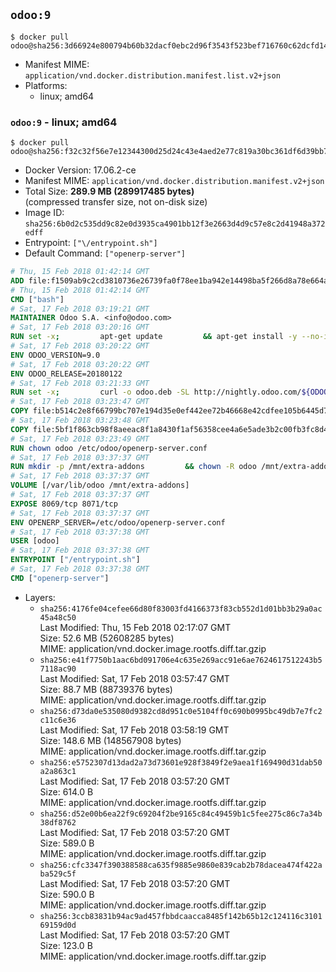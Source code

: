 ## `odoo:9`

```console
$ docker pull odoo@sha256:3d66924e800794b60b32dacf0ebc2d96f3543f523bef716760c62dcfd1489b35
```

-	Manifest MIME: `application/vnd.docker.distribution.manifest.list.v2+json`
-	Platforms:
	-	linux; amd64

### `odoo:9` - linux; amd64

```console
$ docker pull odoo@sha256:f32c32f56e7e12344300d25d24c43e4aed2e77c819a30bc361df6d39bb754a70
```

-	Docker Version: 17.06.2-ce
-	Manifest MIME: `application/vnd.docker.distribution.manifest.v2+json`
-	Total Size: **289.9 MB (289917485 bytes)**  
	(compressed transfer size, not on-disk size)
-	Image ID: `sha256:6b0d2c535dd9c82e0d3935ca4901bb12f3e2663d4d9c57e8c2d41948a372edff`
-	Entrypoint: `["\/entrypoint.sh"]`
-	Default Command: `["openerp-server"]`

```dockerfile
# Thu, 15 Feb 2018 01:42:14 GMT
ADD file:f1509ab9c2cd3810736e26739fa0f78ee1ba942e14498ba5f266d8a78e664acc in / 
# Thu, 15 Feb 2018 01:42:14 GMT
CMD ["bash"]
# Sat, 17 Feb 2018 03:19:21 GMT
MAINTAINER Odoo S.A. <info@odoo.com>
# Sat, 17 Feb 2018 03:20:16 GMT
RUN set -x;         apt-get update         && apt-get install -y --no-install-recommends             ca-certificates             curl             node-less             python-gevent             python-pip             python-renderpm             python-support             python-watchdog         && curl -o wkhtmltox.deb -SL http://nightly.odoo.com/extra/wkhtmltox-0.12.1.2_linux-jessie-amd64.deb         && echo '40e8b906de658a2221b15e4e8cd82565a47d7ee8 wkhtmltox.deb' | sha1sum -c -         && dpkg --force-depends -i wkhtmltox.deb         && apt-get -y install -f --no-install-recommends         && apt-get purge -y --auto-remove -o APT::AutoRemove::RecommendsImportant=false -o APT::AutoRemove::SuggestsImportant=false npm         && rm -rf /var/lib/apt/lists/* wkhtmltox.deb         && pip install psycogreen==1.0
# Sat, 17 Feb 2018 03:20:22 GMT
ENV ODOO_VERSION=9.0
# Sat, 17 Feb 2018 03:20:22 GMT
ENV ODOO_RELEASE=20180122
# Sat, 17 Feb 2018 03:21:33 GMT
RUN set -x;         curl -o odoo.deb -SL http://nightly.odoo.com/${ODOO_VERSION}/nightly/deb/odoo_${ODOO_VERSION}c.${ODOO_RELEASE}_all.deb         && echo 'a623d188d48f08ce8bb8898355eccc5e5e7e5b04 odoo.deb' | sha1sum -c -         && dpkg --force-depends -i odoo.deb         && apt-get update         && apt-get -y install -f --no-install-recommends         && rm -rf /var/lib/apt/lists/* odoo.deb
# Sat, 17 Feb 2018 03:23:47 GMT
COPY file:b514c2e8f66799bc707e194d35e0ef442ee72b46668e42cdfee105b6445d7eb0 in / 
# Sat, 17 Feb 2018 03:23:48 GMT
COPY file:5bf1f863cb98f8aeeac8f1a8430f1af56358cee4a6e5ade3b2c00fb3fc8d4162 in /etc/odoo/ 
# Sat, 17 Feb 2018 03:23:49 GMT
RUN chown odoo /etc/odoo/openerp-server.conf
# Sat, 17 Feb 2018 03:37:37 GMT
RUN mkdir -p /mnt/extra-addons         && chown -R odoo /mnt/extra-addons
# Sat, 17 Feb 2018 03:37:37 GMT
VOLUME [/var/lib/odoo /mnt/extra-addons]
# Sat, 17 Feb 2018 03:37:37 GMT
EXPOSE 8069/tcp 8071/tcp
# Sat, 17 Feb 2018 03:37:37 GMT
ENV OPENERP_SERVER=/etc/odoo/openerp-server.conf
# Sat, 17 Feb 2018 03:37:38 GMT
USER [odoo]
# Sat, 17 Feb 2018 03:37:38 GMT
ENTRYPOINT ["/entrypoint.sh"]
# Sat, 17 Feb 2018 03:37:38 GMT
CMD ["openerp-server"]
```

-	Layers:
	-	`sha256:4176fe04cefee66d80f83003fd4166373f83cb552d1d01bb3b29a0ac45a48c50`  
		Last Modified: Thu, 15 Feb 2018 02:17:07 GMT  
		Size: 52.6 MB (52608285 bytes)  
		MIME: application/vnd.docker.image.rootfs.diff.tar.gzip
	-	`sha256:e41f7750b1aac6bd091706e4c635e269acc91e6ae7624617512243b57118ac90`  
		Last Modified: Sat, 17 Feb 2018 03:57:47 GMT  
		Size: 88.7 MB (88739376 bytes)  
		MIME: application/vnd.docker.image.rootfs.diff.tar.gzip
	-	`sha256:d73da0e535080d9382cd8d951c0e5104ff0c690b0995bc49db7e7fc2c11c6e36`  
		Last Modified: Sat, 17 Feb 2018 03:58:19 GMT  
		Size: 148.6 MB (148567908 bytes)  
		MIME: application/vnd.docker.image.rootfs.diff.tar.gzip
	-	`sha256:e5752307d13dad2a73d73601e928f3849f2e9aea1f169490d31dab50a2a863c1`  
		Last Modified: Sat, 17 Feb 2018 03:57:20 GMT  
		Size: 614.0 B  
		MIME: application/vnd.docker.image.rootfs.diff.tar.gzip
	-	`sha256:d52e00b6ea22f9c69204f2be9165c84c49459b1c5fee275c86c7a34b38df8762`  
		Last Modified: Sat, 17 Feb 2018 03:57:20 GMT  
		Size: 589.0 B  
		MIME: application/vnd.docker.image.rootfs.diff.tar.gzip
	-	`sha256:cfc3347f390388588ca635f9885e9860e839cab2b78dacea474f422aba529c5f`  
		Last Modified: Sat, 17 Feb 2018 03:57:20 GMT  
		Size: 590.0 B  
		MIME: application/vnd.docker.image.rootfs.diff.tar.gzip
	-	`sha256:3ccb83831b94ac9ad457fbbdcaacca8485f142b65b12c124116c310169159d0d`  
		Last Modified: Sat, 17 Feb 2018 03:57:20 GMT  
		Size: 123.0 B  
		MIME: application/vnd.docker.image.rootfs.diff.tar.gzip
